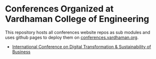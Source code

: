 # Conferences Organized at Vardhaman College of Engineering

This repository hosts all conferences website repos as sub modules and uses github pages to deploy them on [conferences.vardhaman.org](https://conferences.vardhaman.org/).

- [International Conference on Digital Transformation & Sustainability of Business](https://icdtsb.com/)
